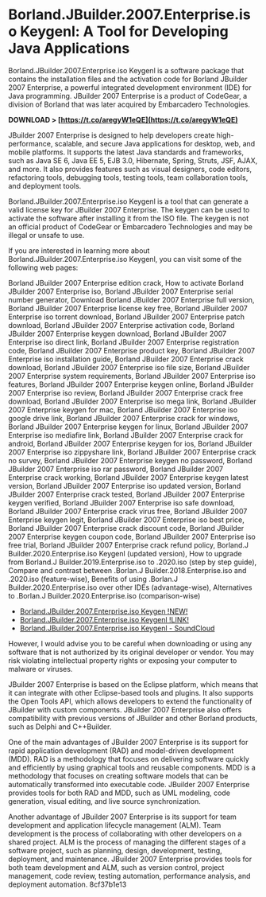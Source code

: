 
 
# Borland.JBuilder.2007.Enterprise.iso Keygenl: A Tool for Developing Java Applications
 
Borland.JBuilder.2007.Enterprise.iso Keygenl is a software package that contains the installation files and the activation code for Borland JBuilder 2007 Enterprise, a powerful integrated development environment (IDE) for Java programming. JBuilder 2007 Enterprise is a product of CodeGear, a division of Borland that was later acquired by Embarcadero Technologies.
 
**DOWNLOAD &gt; [https://t.co/aregyW1eQE](https://t.co/aregyW1eQE)**


 
JBuilder 2007 Enterprise is designed to help developers create high-performance, scalable, and secure Java applications for desktop, web, and mobile platforms. It supports the latest Java standards and frameworks, such as Java SE 6, Java EE 5, EJB 3.0, Hibernate, Spring, Struts, JSF, AJAX, and more. It also provides features such as visual designers, code editors, refactoring tools, debugging tools, testing tools, team collaboration tools, and deployment tools.
 
Borland.JBuilder.2007.Enterprise.iso Keygenl is a tool that can generate a valid license key for JBuilder 2007 Enterprise. The keygen can be used to activate the software after installing it from the ISO file. The keygen is not an official product of CodeGear or Embarcadero Technologies and may be illegal or unsafe to use.
 
If you are interested in learning more about Borland.JBuilder.2007.Enterprise.iso Keygenl, you can visit some of the following web pages:
 
Borland JBuilder 2007 Enterprise edition crack,  How to activate Borland JBuilder 2007 Enterprise iso,  Borland JBuilder 2007 Enterprise serial number generator,  Download Borland JBuilder 2007 Enterprise full version,  Borland JBuilder 2007 Enterprise license key free,  Borland JBuilder 2007 Enterprise iso torrent download,  Borland JBuilder 2007 Enterprise patch download,  Borland JBuilder 2007 Enterprise activation code,  Borland JBuilder 2007 Enterprise keygen download,  Borland JBuilder 2007 Enterprise iso direct link,  Borland JBuilder 2007 Enterprise registration code,  Borland JBuilder 2007 Enterprise product key,  Borland JBuilder 2007 Enterprise iso installation guide,  Borland JBuilder 2007 Enterprise crack download,  Borland JBuilder 2007 Enterprise iso file size,  Borland JBuilder 2007 Enterprise system requirements,  Borland JBuilder 2007 Enterprise iso features,  Borland JBuilder 2007 Enterprise keygen online,  Borland JBuilder 2007 Enterprise iso review,  Borland JBuilder 2007 Enterprise crack free download,  Borland JBuilder 2007 Enterprise iso mega link,  Borland JBuilder 2007 Enterprise keygen for mac,  Borland JBuilder 2007 Enterprise iso google drive link,  Borland JBuilder 2007 Enterprise crack for windows,  Borland JBuilder 2007 Enterprise keygen for linux,  Borland JBuilder 2007 Enterprise iso mediafire link,  Borland JBuilder 2007 Enterprise crack for android,  Borland JBuilder 2007 Enterprise keygen for ios,  Borland JBuilder 2007 Enterprise iso zippyshare link,  Borland JBuilder 2007 Enterprise crack no survey,  Borland JBuilder 2007 Enterprise keygen no password,  Borland JBuilder 2007 Enterprise iso rar password,  Borland JBuilder 2007 Enterprise crack working,  Borland JBuilder 2007 Enterprise keygen latest version,  Borland JBuilder 2007 Enterprise iso updated version,  Borland JBuilder 2007 Enterprise crack tested,  Borland JBuilder 2007 Enterprise keygen verified,  Borland JBuilder 2007 Enterprise iso safe download,  Borland JBuilder 2007 Enterprise crack virus free,  Borland JBuilder 2007 Enterprise keygen legit,  Borland JBuilder 2007 Enterprise iso best price,  Borland JBuilder 2007 Enterprise crack discount code,  Borland JBuilder 2007 Enterprise keygen coupon code,  Borland JBuilder 2007 Enterprise iso free trial,  Borland JBuilder 2007 Enterprise crack refund policy,  Borland.J Builder.2020.Enterprise.iso Keygenl (updated version),  How to upgrade from Borland.J Builder.2019.Enterprise.iso to .2020.iso (step by step guide),  Compare and contrast between .Borlan.J Builder.2018.Enterprise.iso and .2020.iso (feature-wise),  Benefits of using .Borlan.J Builder.2020.Enterprise.iso over other IDEs (advantage-wise),  Alternatives to .Borlan.J Builder.2020.Enterprise.iso (comparison-wise)
 
- [Borland.JBuilder.2007.Enterprise.iso Keygen !NEW!](http://praxisbenefits.net/2022/06/12/borland-jbuilder-2007-enterprise-iso-keygen-new/)
- [Borland.JBuilder.2007.Enterprise.iso Keygenl !LINK!](https://sway.office.com/5vzvWZF23iVnZEpJ)
- [Borland.JBuilder.2007.Enterprise.iso Keygenl - SoundCloud](https://soundcloud.com/kahdegobi1987/borlandjbuilder2007enterpriseiso-keygenl)

However, I would advise you to be careful when downloading or using any software that is not authorized by its original developer or vendor. You may risk violating intellectual property rights or exposing your computer to malware or viruses.
  
JBuilder 2007 Enterprise is based on the Eclipse platform, which means that it can integrate with other Eclipse-based tools and plugins. It also supports the Open Tools API, which allows developers to extend the functionality of JBuilder with custom components. JBuilder 2007 Enterprise also offers compatibility with previous versions of JBuilder and other Borland products, such as Delphi and C++Builder.
 
One of the main advantages of JBuilder 2007 Enterprise is its support for rapid application development (RAD) and model-driven development (MDD). RAD is a methodology that focuses on delivering software quickly and efficiently by using graphical tools and reusable components. MDD is a methodology that focuses on creating software models that can be automatically transformed into executable code. JBuilder 2007 Enterprise provides tools for both RAD and MDD, such as UML modeling, code generation, visual editing, and live source synchronization.
 
Another advantage of JBuilder 2007 Enterprise is its support for team development and application lifecycle management (ALM). Team development is the process of collaborating with other developers on a shared project. ALM is the process of managing the different stages of a software project, such as planning, design, development, testing, deployment, and maintenance. JBuilder 2007 Enterprise provides tools for both team development and ALM, such as version control, project management, code review, testing automation, performance analysis, and deployment automation.
 8cf37b1e13
 
